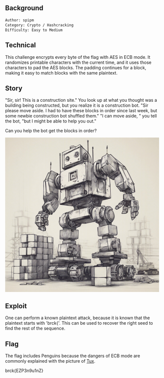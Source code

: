 ## Background

    Author: spipm
    Category: Crypto / Hashcracking
    Difficulty: Easy to Medium

## Technical

This challenge encrypts every byte of the flag with AES in ECB mode. It randomizes printable characters with the current time, and it uses those characters to pad the AES blocks. The padding continues for a block, making it easy to match blocks with the same plaintext.

## Story

"Sir, sir! This is a construction site." You look up at what you thought was a building being constructed, but you realize it is a construction bot.  "Sir please move aside. I had to have these blocks in order since last week, but some newbie construction bot shuffled them." "I can move aside, " you tell the bot, "but I might be able to help you out."

Can you help the bot get the blocks in order?

<img src="./block_construction.jpeg" width="500">

## Exploit

One can perform a known plaintext attack, because it is known that the plaintext starts with 'brck{'. This can be used to recover the right seed to find the rest of the sequence.

## Flag

The flag includes Penguins because the dangers of ECB mode are commonly explained with the picture of [Tux](https://en.wikipedia.org/wiki/Block_cipher_mode_of_operation#Electronic_codebook_(ECB)).

brck{EZP3n9u1nZ}